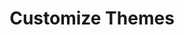 ---
sidebar_position: 3
title: "Customize Themes"
sidebar_label: "Customize Themes"
description: "Personalize visual appearance in Debian environments - apply desktop themes, customize visual elements, manage appearance settings, and enhance user interface aesthetics."
keywords:
  - "debian theme customization"
  - "desktop themes"
  - "visual customization"
  - "appearance settings"
  - "interface aesthetics"
tags:
  - debian
  - theme-customization
  - desktop-themes
  - visual-customization
  - interface-design
slug: /linux/debian/configuration/desktop-environment/customize-themes
---